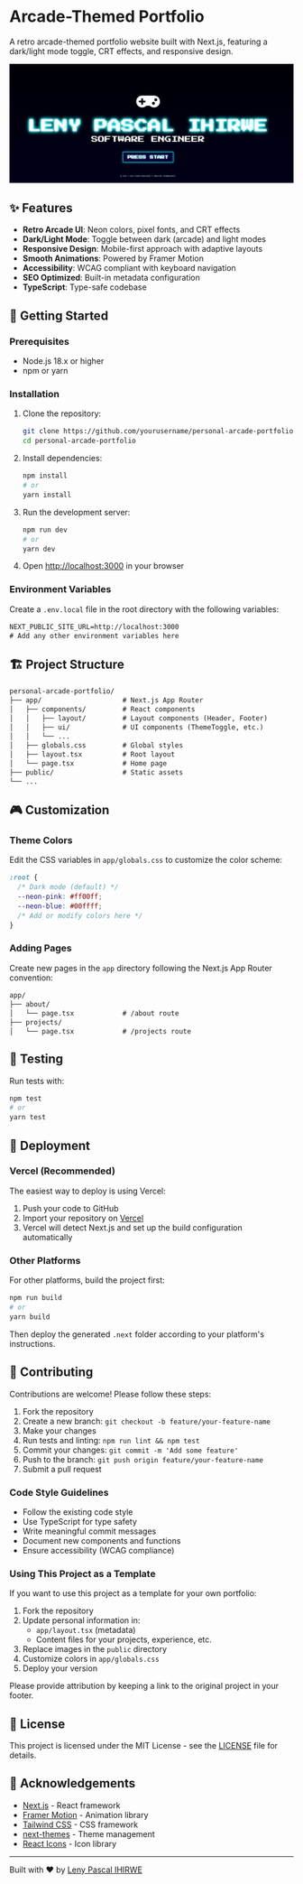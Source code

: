 # Arcade-Themed Portfolio

A retro arcade-themed portfolio website built with Next.js, featuring a dark/light mode toggle, CRT effects, and responsive design.

![Arcade Portfolio](https://github.com/leny62/personal-arcade-portfolio/raw/main/public/preview.png)

## ✨ Features

- **Retro Arcade UI**: Neon colors, pixel fonts, and CRT effects
- **Dark/Light Mode**: Toggle between dark (arcade) and light modes
- **Responsive Design**: Mobile-first approach with adaptive layouts
- **Smooth Animations**: Powered by Framer Motion
- **Accessibility**: WCAG compliant with keyboard navigation
- **SEO Optimized**: Built-in metadata configuration
- **TypeScript**: Type-safe codebase

## 🚀 Getting Started

### Prerequisites

- Node.js 18.x or higher
- npm or yarn

### Installation

1. Clone the repository:
   ```bash
   git clone https://github.com/yourusername/personal-arcade-portfolio.git
   cd personal-arcade-portfolio
   ```

2. Install dependencies:
   ```bash
   npm install
   # or
   yarn install
   ```

3. Run the development server:
   ```bash
   npm run dev
   # or
   yarn dev
   ```

4. Open [http://localhost:3000](http://localhost:3000) in your browser

### Environment Variables

Create a `.env.local` file in the root directory with the following variables:

```
NEXT_PUBLIC_SITE_URL=http://localhost:3000
# Add any other environment variables here
```

## 🏗️ Project Structure

```
personal-arcade-portfolio/
├── app/                    # Next.js App Router
│   ├── components/         # React components
│   │   ├── layout/         # Layout components (Header, Footer)
│   │   ├── ui/             # UI components (ThemeToggle, etc.)
│   │   └── ...
│   ├── globals.css         # Global styles
│   ├── layout.tsx          # Root layout
│   └── page.tsx            # Home page
├── public/                 # Static assets
└── ...
```

## 🎮 Customization

### Theme Colors

Edit the CSS variables in `app/globals.css` to customize the color scheme:

```css
:root {
  /* Dark mode (default) */
  --neon-pink: #ff00ff;
  --neon-blue: #00ffff;
  /* Add or modify colors here */
}
```

### Adding Pages

Create new pages in the `app` directory following the Next.js App Router convention:

```
app/
├── about/
│   └── page.tsx            # /about route
├── projects/
│   └── page.tsx            # /projects route
```

## 🧪 Testing

Run tests with:

```bash
npm test
# or
yarn test
```

## 🚢 Deployment

### Vercel (Recommended)

The easiest way to deploy is using Vercel:

1. Push your code to GitHub
2. Import your repository on [Vercel](https://vercel.com/new)
3. Vercel will detect Next.js and set up the build configuration automatically

### Other Platforms

For other platforms, build the project first:

```bash
npm run build
# or
yarn build
```

Then deploy the generated `.next` folder according to your platform's instructions.

## 🤝 Contributing

Contributions are welcome! Please follow these steps:

1. Fork the repository
2. Create a new branch: `git checkout -b feature/your-feature-name`
3. Make your changes
4. Run tests and linting: `npm run lint && npm test`
5. Commit your changes: `git commit -m 'Add some feature'`
6. Push to the branch: `git push origin feature/your-feature-name`
7. Submit a pull request

### Code Style Guidelines

- Follow the existing code style
- Use TypeScript for type safety
- Write meaningful commit messages
- Document new components and functions
- Ensure accessibility (WCAG compliance)

### Using This Project as a Template

If you want to use this project as a template for your own portfolio:

1. Fork the repository
2. Update personal information in:
   - `app/layout.tsx` (metadata)
   - Content files for your projects, experience, etc.
3. Replace images in the `public` directory
4. Customize colors in `app/globals.css`
5. Deploy your version

Please provide attribution by keeping a link to the original project in your footer.

## 📄 License

This project is licensed under the MIT License - see the [LICENSE](LICENSE) file for details.

## 🙏 Acknowledgements

- [Next.js](https://nextjs.org/) - React framework
- [Framer Motion](https://www.framer.com/motion/) - Animation library
- [Tailwind CSS](https://tailwindcss.com/) - CSS framework
- [next-themes](https://github.com/pacocoursey/next-themes) - Theme management
- [React Icons](https://react-icons.github.io/react-icons/) - Icon library

---

Built with ❤️ by [Leny Pascal IHIRWE](https://github.com/leny62/)
